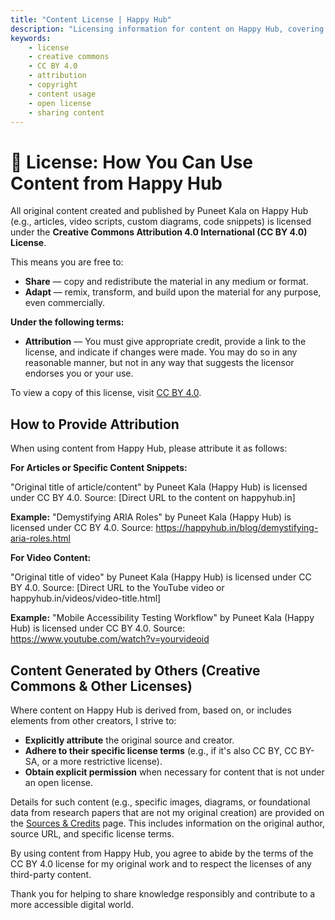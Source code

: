 ```yaml
---
title: "Content License | Happy Hub"
description: "Licensing information for content on Happy Hub, covering original work under Creative Commons Attribution 4.0 International (CC BY 4.0) and how to attribute."
keywords:
    - license
    - creative commons
    - CC BY 4.0
    - attribution
    - copyright
    - content usage
    - open license
    - sharing content
---
```

# 📜 License: How You Can Use Content from Happy Hub
All original content created and published by Puneet Kala on Happy Hub (e.g., articles, video scripts, custom diagrams, code snippets) is licensed under the **Creative Commons Attribution 4.0 International (CC BY 4.0) License**.

This means you are free to:
- **Share** — copy and redistribute the material in any medium or format.
- **Adapt** — remix, transform, and build upon the material for any purpose, even commercially.

**Under the following terms:**
- **Attribution** — You must give appropriate credit, provide a link to the license, and indicate if changes were made. You may do so in any reasonable manner, but not in any way that suggests the licensor endorses you or your use.

To view a copy of this license, visit [CC BY 4.0](https://creativecommons.org/licenses/by/4.0/).

## How to Provide Attribution
When using content from Happy Hub, please attribute it as follows:

**For Articles or Specific Content Snippets:**

"Original title of article/content" by Puneet Kala (Happy Hub) is licensed under CC BY 4.0.
Source: [Direct URL to the content on happyhub.in]

**Example:**
"Demystifying ARIA Roles" by Puneet Kala (Happy Hub) is licensed under CC BY 4.0. Source: https://happyhub.in/blog/demystifying-aria-roles.html

**For Video Content:**

"Original title of video" by Puneet Kala (Happy Hub) is licensed under CC BY 4.0.
Source: [Direct URL to the YouTube video or happyhub.in/videos/video-title.html]

**Example:**
"Mobile Accessibility Testing Workflow" by Puneet Kala (Happy Hub) is licensed under CC BY 4.0. Source: https://www.youtube.com/watch?v=yourvideoid

## Content Generated by Others (Creative Commons & Other Licenses)
Where content on Happy Hub is derived from, based on, or includes elements from other creators, I strive to:

- **Explicitly attribute** the original source and creator.
- **Adhere to their specific license terms** (e.g., if it's also CC BY, CC BY-SA, or a more restrictive license).
- **Obtain explicit permission** when necessary for content that is not under an open license.

Details for such content (e.g., specific images, diagrams, or foundational data from research papers that are not my original creation) are provided on the [Sources & Credits](./sources.md) page. This includes information on the original author, source URL, and specific license terms.

By using content from Happy Hub, you agree to abide by the terms of the CC BY 4.0 license for my original work and to respect the licenses of any third-party content.

Thank you for helping to share knowledge responsibly and contribute to a more accessible digital world.